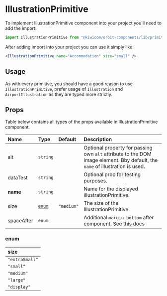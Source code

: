 # IllustrationPrimitive

To implement IllustrationPrimitive component into your project you'll need to add the import:

```jsx
import IllustrationPrimitive from "@kiwicom/orbit-components/lib/primitives/IllustrationPrimitive";
```

After adding import into your project you can use it simply like:

```jsx
<IllustrationPrimitive name="Accommodation" size="small" />
```

## Usage

As with every primitive, you should have a good reason to use `IllustrationPrimitive`, prefer usage of `Illustration` and `AirportIllustration` as they are typed more strictly.

## Props

Table below contains all types of the props available in IllustrationPrimitive component.

| Name       | Type            | Default    | Description                                                                                                                                                               |
| :--------- | :-------------- | :--------- | :------------------------------------------------------------------------------------------------------------------------------------------------------------------------ |
| alt        | `string`        |            | Optional property for passing own `alt` attribute to the DOM image element. Bby default, the `name` of illustration is used.                                              |
| dataTest   | `string`        |            | Optional prop for testing purposes.                                                                                                                                       |
| **name**   | `string`        |            | Name for the displayed illustrationPrimitive.                                                                                                                             |
| size       | [`enum`](#enum) | `"medium"` | The size of the IllustrationPrimitive.                                                                                                                                    |
| spaceAfter | `enum`          |            | Additional `margin-bottom` after component. [See this docs](https://github.com/kiwicom/orbit-components/tree/master/packages/orbit-components/src/common/getSpacingToken) |

### enum

| size           |
| :------------- |
| `"extraSmall"` |
| `"small"`      |
| `"medium"`     |
| `"large"`      |
| `"display"`    |
